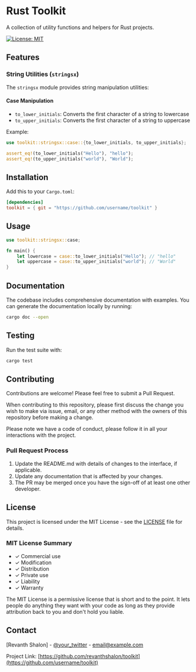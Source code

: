 # Rust Toolkit

A collection of utility functions and helpers for Rust projects.

[![License: MIT](https://img.shields.io/badge/License-MIT-yellow.svg)](https://opensource.org/licenses/MIT)

## Features

### String Utilities (`stringsx`)

The `stringsx` module provides string manipulation utilities:

#### Case Manipulation
- `to_lower_initials`: Converts the first character of a string to lowercase
- `to_upper_initials`: Converts the first character of a string to uppercase

Example:
```rust
use toolkit::stringsx::case::{to_lower_initials, to_upper_initials};

assert_eq!(to_lower_initials("Hello"), "hello");
assert_eq!(to_upper_initials("world"), "World");
```

## Installation

Add this to your `Cargo.toml`:

```toml
[dependencies]
toolkit = { git = "https://github.com/username/toolkit" }
```

## Usage

```rust
use toolkit::stringsx::case;

fn main() {
    let lowercase = case::to_lower_initials("Hello"); // "hello"
    let uppercase = case::to_upper_initials("world"); // "World"
}
```

## Documentation

The codebase includes comprehensive documentation with examples. You can generate the documentation locally by running:

```bash
cargo doc --open
```

## Testing

Run the test suite with:

```bash
cargo test
```

## Contributing

Contributions are welcome! Please feel free to submit a Pull Request.

When contributing to this repository, please first discuss the change you wish to make via issue, email, or any other method with the owners of this repository before making a change.

Please note we have a code of conduct, please follow it in all your interactions with the project.

### Pull Request Process

1. Update the README.md with details of changes to the interface, if applicable.
2. Update any documentation that is affected by your changes.
3. The PR may be merged once you have the sign-off of at least one other developer.

## License

This project is licensed under the MIT License - see the [LICENSE](LICENSE) file for details.

### MIT License Summary
- ✓ Commercial use
- ✓ Modification
- ✓ Distribution
- ✓ Private use
- ✓ Liability
- ✓ Warranty

The MIT License is a permissive license that is short and to the point. It lets people do anything they want with your code as long as they provide attribution back to you and don't hold you liable.

## Contact

[Revanth Shalon] - [@your_twitter](https://twitter.com/your_twitter) - email@example.com

Project Link: [https://github.com/revanthshalon/toolkit](https://github.com/username/toolkit)
